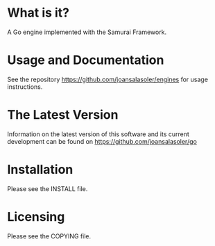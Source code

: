 What is it?
===========

A Go engine implemented with the Samurai Framework.

Usage and Documentation
=======================

See the repository https://github.com/joansalasoler/engines for usage
instructions.

The Latest Version
==================

Information on the latest version of this software and its current
development can be found on https://github.com/joansalasoler/go

Installation
============

Please see the INSTALL file.

Licensing
=========

Please see the COPYING file.
